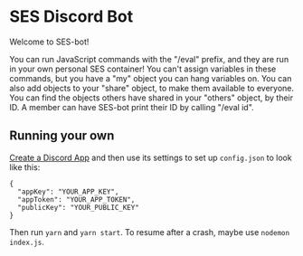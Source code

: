 # SES Discord Bot

Welcome to SES-bot!
  
You can run JavaScript commands with the "/eval" prefix, and they are run in your own personal SES container!
You can't assign variables in these commands, but you have a "my" object you can hang variables on.
You can also add objects to your "share" object, to make them available to everyone.
You can find the objects others have shared in your "others" object, by their ID.
A member can have SES-bot print their ID by calling "/eval id".

## Running your own

[Create a Discord App](https://discord.com/developers/applications) and then use its settings to set up `config.json` to look like this:

```
{
  "appKey": "YOUR_APP_KEY",
  "appToken": "YOUR_APP_TOKEN",
  "publicKey": "YOUR_PUBLIC_KEY"
}
```
Then run `yarn` and `yarn start`.
To resume after a crash, maybe use `nodemon index.js`.